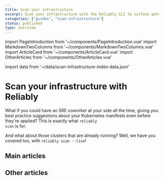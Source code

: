 ```yaml
---
title: Scan your infrastructure
excerpt: Scan your infrastructure with the Reliably CLI to surface potential reliability issues and suggestions.
categories: ["guides", "scan-infrastructure"]
status: published
type: overview
---
```

import PageIntroduction from '~/components/PageIntroduction.vue'
import MarkdownTwoColumns from '~/components/MarkdownTwoColumns.vue'
import ArticleCard from '~/components/ArticleCard.vue'
import OtherArticles from '~/components/OtherArticles.vue'

import data from '~/data/scan-infrastructure-index-data.json'

# Scan your infrastructure with Reliably

<PageIntroduction>

What if you could have an SRE coworker at your side all the time, giving you
best practice suggestions about your Kubernetes manifests even before they're
applied? This is exactly what <code>reliably scan</code> is for.

And what about those clusters that are already running? Well, we have you
covered too, with <code>reliably scan --live</code>!

</PageIntroduction>

## Main articles

<MarkdownTwoColumns>
  <ArticleCard
    title="Scan a Kubernetes Manifest"
    description="Surface potential reliability issues in your Kubernetes manifests."
    link="/guides/scan-your-infrastructure/scan-kubernetes-manifest/"
  />
  <ArticleCard
    title="Scan a Kubernetes Cluster"
    description="Get reliability suggestions for your running Kubernetes clusters."
    link="/guides/scan-your-infrastructure/live-cluster/"
  />
</MarkdownTwoColumns>

## Other articles

<OtherArticles :links="data.links" />